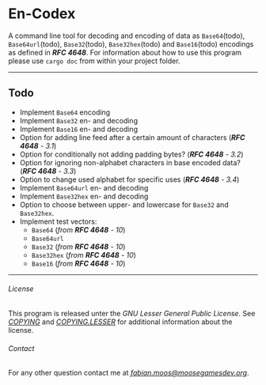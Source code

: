 # En-Codex

A command line tool for decoding and encoding of data as `Base64`(todo), `Base64url`(todo),
`Base32`(todo), `Base32hex`(todo) and `Base16`(todo) encodings as defined in _**RFC 4648**_. For
information about how to use this program please use `cargo doc` from within your project folder.

---
## Todo

- Implement `Base64` encoding
- Implement `Base32` en- and decoding
- Implement `Base16` en- and decoding
- Option for adding line feed after a certain amount of characters (_**RFC 4648** - 3.1_)
- Option for conditionally not adding padding bytes? (_**RFC 4648** - 3.2_)
- Option for ignoring non-alphabet characters in base encoded data? (_**RFC 4648** - 3.3_)
- Option to change used alphabet for specific uses (_**RFC 4648** - 3.4_)
- Implement `Base64url` en- and decoding
- Implement `Base32hex` en- and decoding
- Option to choose between upper- and lowercase for `Base32` and `Base32hex`.
- Implement test vectors:
    * `Base64` (_from **RFC 4648** - 10_)
    * `Base64url`
    * `Base32` (_from **RFC 4648** - 10_)
    * `Base32hex` (_from **RFC 4648** - 10_)
    * `Base16` (_from **RFC 4648** - 10_)
---
###### License
This program is released unter the _GNU Lesser General Public License_. See _[COPYING](./COPYING)_
and _[COPYING.LESSER](./COPYING.LESSER)_ for additional information about the license.

###### Contact
For any other question contact me at
<i>[fabian.moos@moosegamesdev.org](mailto:fabian.moos@moosegamesdev.org)</i>.
